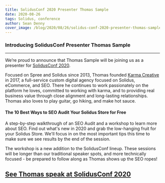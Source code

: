 ```yaml
---
title: SolidusConf 2020 Presenter Thomas Sample
date: 2020-08-26
tags: Solidus, conference
author: Sean Denny
cover_image: /blog/2020/08/26/solidus-conf-2020-presenter-thomas-sample/thomas.jpg
---
```


### Introducing SolidusConf Presenter Thomas Sample
------

We’re proud to announce that Thomas Sample will be joining us as a presenter for [SolidusConf 2020](http://conf.solidus.io).

Focused on Spree and Solidus since 2013, Thomas founded [Karma Creative](https://karmacreative.io/) in 2017, a full-service custom digital agency focused on Solidus, eCommerce, and SEO. There he continues to work passionately on the platform he loves, committed to working with karma, and to providing real business value through close alignment and long-lasting relationships. Thomas also loves to play guitar, go hiking, and make hot sauce.

#### The 10 Best Ways to SEO Audit Your Solidus Store for Free

A step-by-step walkthrough of an SEO Audit and a workshop to learn more about SEO. Find out what's new in 2020 and grab the low-hanging fruit for your Solidus Store. We'll focus in on the most important tips this time to make sure we see results by the end of the session.

The workshop is a new addition to the SolidusConf lineup. These sessions will be longer than our traditional speaker spots, and more technically focused - be prepared to follow along as Thomas shows up the SEO ropes!

## [See Thomas speak at SolidusConf 2020](http://conf.solidus.io)
